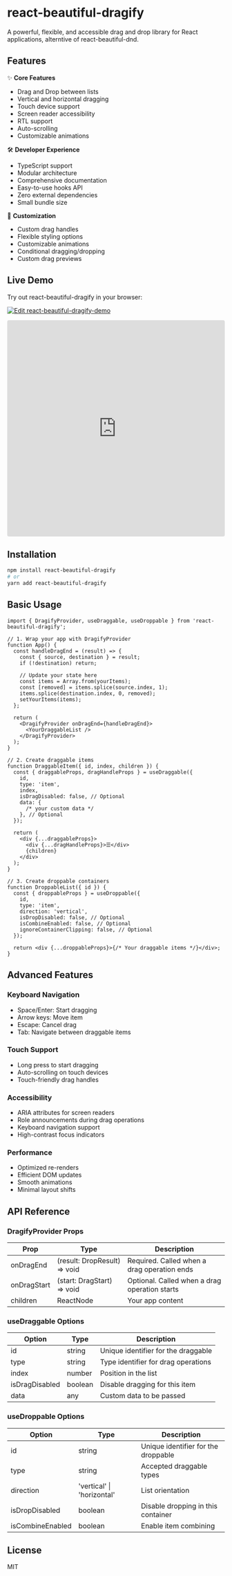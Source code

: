 # react-beautiful-dragify

A powerful, flexible, and accessible drag and drop library for React applications, alterntive of react-beautiful-dnd.

## Features

✨ **Core Features**

- Drag and Drop between lists
- Vertical and horizontal dragging
- Touch device support
- Screen reader accessibility
- RTL support
- Auto-scrolling
- Customizable animations

🛠️ **Developer Experience**

- TypeScript support
- Modular architecture
- Comprehensive documentation
- Easy-to-use hooks API
- Zero external dependencies
- Small bundle size

🎨 **Customization**

- Custom drag handles
- Flexible styling options
- Customizable animations
- Conditional dragging/dropping
- Custom drag previews

## Live Demo

Try out react-beautiful-dragify in your browser:

[![Edit react-beautiful-dragify-demo](https://developer.stackblitz.com/img/open_in_stackblitz.svg)](https://stackblitz.com/edit/vitejs-vite-xqhygfpz?ctl=1&embed=1&file=package.json&theme=light)

<iframe src="https://stackblitz.com/edit/vitejs-vite-xqhygfpz?embed=1&file=src%2FApp.tsx&theme=light" 
        style="width:100%; height:500px; border:0; border-radius: 4px; overflow:hidden;"
        title="react-beautiful-dragify-demo"
        allow="accelerometer; ambient-light-sensor; camera; encrypted-media; geolocation; gyroscope; hid; microphone; midi; payment; usb; vr; xr-spatial-tracking"
        sandbox="allow-forms allow-modals allow-popups allow-presentation allow-same-origin allow-scripts"
></iframe>

## Installation

```bash
npm install react-beautiful-dragify
# or
yarn add react-beautiful-dragify
```

## Basic Usage

```tsx
import { DragifyProvider, useDraggable, useDroppable } from 'react-beautiful-dragify';

// 1. Wrap your app with DragifyProvider
function App() {
  const handleDragEnd = (result) => {
    const { source, destination } = result;
    if (!destination) return;

    // Update your state here
    const items = Array.from(yourItems);
    const [removed] = items.splice(source.index, 1);
    items.splice(destination.index, 0, removed);
    setYourItems(items);
  };

  return (
    <DragifyProvider onDragEnd={handleDragEnd}>
      <YourDraggableList />
    </DragifyProvider>
  );
}

// 2. Create draggable items
function DraggableItem({ id, index, children }) {
  const { draggableProps, dragHandleProps } = useDraggable({
    id,
    type: 'item',
    index,
    isDragDisabled: false, // Optional
    data: {
      /* your custom data */
    }, // Optional
  });

  return (
    <div {...draggableProps}>
      <div {...dragHandleProps}>☰</div>
      {children}
    </div>
  );
}

// 3. Create droppable containers
function DroppableList({ id }) {
  const { droppableProps } = useDroppable({
    id,
    type: 'item',
    direction: 'vertical',
    isDropDisabled: false, // Optional
    isCombineEnabled: false, // Optional
    ignoreContainerClipping: false, // Optional
  });

  return <div {...droppableProps}>{/* Your draggable items */}</div>;
}
```

## Advanced Features

### Keyboard Navigation

- Space/Enter: Start dragging
- Arrow keys: Move item
- Escape: Cancel drag
- Tab: Navigate between draggable items

### Touch Support

- Long press to start dragging
- Auto-scrolling on touch devices
- Touch-friendly drag handles

### Accessibility

- ARIA attributes for screen readers
- Role announcements during drag operations
- Keyboard navigation support
- High-contrast focus indicators

### Performance

- Optimized re-renders
- Efficient DOM updates
- Smooth animations
- Minimal layout shifts

## API Reference

### DragifyProvider Props

| Prop        | Type                         | Description                                   |
| ----------- | ---------------------------- | --------------------------------------------- |
| onDragEnd   | (result: DropResult) => void | Required. Called when a drag operation ends   |
| onDragStart | (start: DragStart) => void   | Optional. Called when a drag operation starts |
| children    | ReactNode                    | Your app content                              |

### useDraggable Options

| Option         | Type    | Description                         |
| -------------- | ------- | ----------------------------------- |
| id             | string  | Unique identifier for the draggable |
| type           | string  | Type identifier for drag operations |
| index          | number  | Position in the list                |
| isDragDisabled | boolean | Disable dragging for this item      |
| data           | any     | Custom data to be passed            |

### useDroppable Options

| Option           | Type                       | Description                         |
| ---------------- | -------------------------- | ----------------------------------- |
| id               | string                     | Unique identifier for the droppable |
| type             | string                     | Accepted draggable types            |
| direction        | 'vertical' \| 'horizontal' | List orientation                    |
| isDropDisabled   | boolean                    | Disable dropping in this container  |
| isCombineEnabled | boolean                    | Enable item combining               |

## License

MIT
